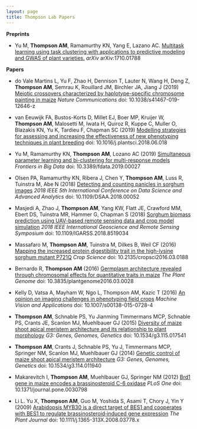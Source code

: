 ```yaml
---
layout: page
title: Thompson Lab Papers
---
```

<script type='text/javascript' src='https://d1bxh8uas1mnw7.cloudfront.net/assets/embed.js'></script>
<script async src="https://badge.dimensions.ai/badge.js" charset="utf-8"></script>

**Preprints**

* Yu M, **Thompson AM**, Ramamurthy KN, Yang E, Lazano AC. [Multitask learning using task clustering with applications to predictive modeling and GWAS of plant varieties.](https://arxiv.org/abs/1710.01788) *arXiv* arXiv:1710.01788

**Papers**

<span class="__dimensions_badge_embed__" data-doi="10.1038/s41467-019-12646-z" data-style="large_rectangle" style="float:right;"></span>
* do Vale Martins L, Yu F, Zhao H, Dennison T, Lauter N, Wang H, Deng Z, **Thompson AM**, Semrau K, Rouillard JM, Birchler JA, Jiang J (2019) [Meiotic crossovers characterized by haplotype-specific chromosome painting in maize](https://doi.org/10.1038/s41467-019-12646-z) *Nature Communications* doi: 10.1038/s41467-019-12646-z

<span class="__dimensions_badge_embed__" data-doi="10.1016/j.plantsci.2018.06.018" data-style="large_rectangle" style="float:right;"></span>
* van Eeuwijk FA, Bustos-Korts D, Millet EJ, Boer MP, Kruijer W, **Thompson AM**, Malosetti M, Iwata H, Quiroz R, Kuppe C, Muller O, Blazakis KN, Yu K, Tardieu F, Chapman SC (2019) [Modelling strategies for assessing and increasing the effectiveness of new phenotyping techniques in plant breeding](https://doi.org/10.1016/j.plantsci.2018.06.018) doi: 10.1016/j.plantsci.2018.06.018

<span class="__dimensions_badge_embed__" data-doi="10.3389/fdata.2019.00027" data-style="large_rectangle" style="float:right;"></span>
* Yu M, Ramamurthy KN, **Thompson AM**, Lozano AC (2019) [Simultaneous parameter learning and bi-clustering for multi-response models](https://doi.org/10.3389/fdata.2019.00027) *Frontiers in Big Data* doi: 10.3389/fdata.2019.00027

<span class="__dimensions_badge_embed__" data-doi="10.1109/DSAA.2018.00052" data-style="large_rectangle" style="float:right;"></span>
* Olsen PA, Ramamurthy KN, Ribera J, Chen Y, **Thompson AM**, Luss R, Tuinstra M, Abe N (2018) [Detecting and counting panicles in sorghum images](https://doi.org/10.1109/DSAA.2018.00052) *2018 IEEE 5th International Conference on Data Science and Advanced Analytics* doi: 10.1109/DSAA.2018.00052

<span class="__dimensions_badge_embed__" data-doi="10.1109/IGARSS.2018.8519034" data-style="large_rectangle" style="float:right;"></span>
* Masjedi A, Zhao J, **Thompson AM**, Yang KW, Flatt JE, Crawford MM, Ebert DS, Tuinstra MR, Hammer G, Chapman S (2018) [Sorghum biomass prediction using UAV-based remote sensing data and crop model simulation](https://doi.org/10.1109/IGARSS.2018.8519034) *2018 IEEE International Geoscience and Remote Sensing Symposium* doi: 10.1109/IGARSS.2018.8519034

<span class="__dimensions_badge_embed__" data-doi="10.2135/cropsci2016.03.0188" data-style="large_rectangle" style="float:right;"></span>
* Massafaro M, **Thompson AM**, Tuinstra M, Dilkes B, Weil CF (2016) [Mapping the increased protein digestibility trait in the high-lysine sorghum mutant P721Q](https://doi.org/10.2135/cropsci2016.03.0188) *Crop Science* doi: 10.2135/cropsci2016.03.0188

<span class="__dimensions_badge_embed__" data-doi="10.3835/plantgenome2016.03.0028" data-style="large_rectangle" style="float:right;"></span>
* Bernardo R, **Thompson AM** (2016) [Germplasm architecture revealed through chromosomal effects for quantitative traits in maize](https://doi.org/10.3835/plantgenome2016.03.0028) *The Plant Genome* doi: 10.3835/plantgenome2016.03.0028

<span class="__dimensions_badge_embed__" data-doi="10.1007/s00138-015-0728-4" data-style="large_rectangle" style="float:right;"></span>
* Kelly D, Vatsa A, Mayham W, Ngo L, Thompson AM, Kazic T (2016) [An opinion on imaging challenges in phenotyping field crops](https://doi.org/10.1007/s00138-015-0728-4) *Machine Vision and Applications* doi: 10.1007/s00138-015-0728-4

<span class="__dimensions_badge_embed__" data-doi="10.1534/g3.115.017541" data-style="large_rectangle" style="float:right;"></span>
* **Thompson AM**, Schnable PS, Yu Jianming Timmermans MCP, Schnable PS, Crants JE, Scanlon MJ, Muehlbauer GJ (2015) [Diversity of maize shoot apical meristem architecture and its relationship to plant morphology](https://doi.org/10.1534/g3.115.017541) *G3: Genes, Genomes, Genetics* doi: 10.1534/g3.115.017541

<span class="__dimensions_badge_embed__" data-doi="10.1534/g3.114.011940" data-style="large_rectangle" style="float:right;"></span>
* **Thompson AM**, Crants J, Schnable PS, Yu J, Timmermans MCP, Springer NM, Scanlon MJ, Muehlbauer GJ (2014) [Genetic control of maize shoot apical meristem architecture](https://doi.org/10.1534/g3.114.011940) *G3: Genes, Genomes, Genetics* doi: 10.1534/g3.114.011940

<span class="__dimensions_badge_embed__" data-doi="10.1371/journal.pone.0030798" data-style="large_rectangle" style="float:right;"></span>
* Makarevitch I, **Thompson AM**, Muehlbauer GJ, Springer NM (2012) [Brd1 gene in maize encodes a brassinosteroid C-6 oxidase](https://doi.org/10.1371/journal.pone.0030798) *PLoS One* doi: 10.1371/journal.pone.0030798

<span class="__dimensions_badge_embed__" data-doi="10.1111/j.1365-313X.2008.03778.x" data-style="large_rectangle" style="float:right;"></span>
* Li L. Yu X, **Thompson AM**, Guo M, Yoshida S, Asami T, Chory J, Yin Y (2009) [Arabidopsis MYB30 is a direct target of BES1 and cooperates with BES1 to regulate brassinosteroid‐induced gene expression](https://doi.org/10.1111/j.1365-313X.2008.03778.x) *The Plant Journal* doi: 10.1111/j.1365-313X.2008.03778.x
